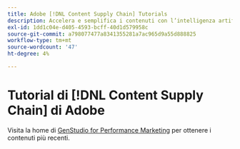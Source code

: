 ```yaml
---
title: Adobe [!DNL Content Supply Chain] Tutorials
description: Accelera e semplifica i contenuti con l’intelligenza artificiale generativa e l’automazione intelligente. La catena di fornitura dei contenuti Adobe è una soluzione end-to-end che consente di pianificare, creare, distribuire e analizzare i contenuti.
exl-id: 1dd1c04e-d405-4593-bcff-40d1d579958c
source-git-commit: a798077477a8341355281a7ac965d9a55d888825
workflow-type: tm+mt
source-wordcount: '47'
ht-degree: 4%

---
```


# Tutorial di [!DNL Content Supply Chain] di Adobe

Visita la home di [GenStudio for Performance Marketing](https://experienceleague.adobe.com/en/browse/genstudio-for-performance-marketing) per ottenere i contenuti più recenti.

